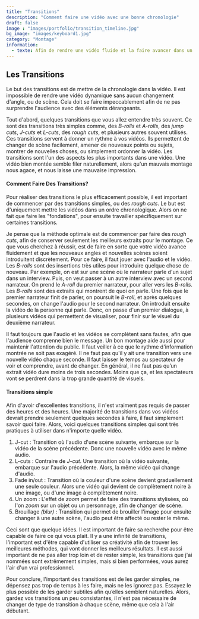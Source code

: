 ```yaml
---
title: "Transitions"
description: "Comment faire une vidéo avec une bonne chronologie"
draft: false
image : "images/portfolio/transition_timeline.jpg"
bg_image: "images/keyboard1.jpg"
category: "Montage"
information:
  - texte: Afin de rendre une vidéo fluide et la faire avancer dans un ordre agréable, il est indispensable d'avoir un très grand nombre de transitions. Les transitions n'ont pas besoin d'être sophistiquées, mais plusieurs transitions simples aident grandement à améliorer la qualité d'un métrage.
---
```


## Les Transitions
Le but des transitions est de mettre de la chronologie dans la vidéo. Il est impossible de rendre une vidéo dynamique sans aucun changement d'angle, ou de scène. Cela doit se faire impeccablement afin de ne pas surprendre l'audience avec des éléments dérangeants.

Tout d'abord, quelques transitions que vous allez entendre très souvent. Ce sont des transitions très simples comme, des *B-rolls* et *A-rolls*, des *jump cuts*, *J-cuts* et *L-cuts*, des *rough cuts*, et plusieurs autres souvent utilisés. Ces transitions servent à donner un rythme à vos vidéos. Ils permettent de changer de scène facilement, amener de nouveaux points ou sujets, montrer de nouvelles choses, ou simplement ordonner la vidéo. Les transitions sont l'un des aspects les plus importants dans une vidéo. Une vidéo bien montée semble filer naturellement, alors qu'un mauvais montage nous agace, et nous laisse une mauvaise impression.

#### Comment Faire Des Transitions?
Pour réaliser des transitions le plus efficacement possible, il est important de commencer par des transitions simples, ou des *rough cuts*. Le but est d'uniquement mettre les vidéos dans un ordre chronologique. Alors on ne fait que faire les "fondations", pour ensuite travailler spécifiquement sur certaines transitions. 

Je pense que la méthode optimale est de commencer par faire des *rough cuts*, afin de conserver seulement les meilleurs extraits pour le montage. Ce que vous cherchez à réussir, est de faire en sorte que votre vidéo avance fluidement et  que les nouveaux angles et nouvelles scènes soient introduitent discrètement. Pour ce faire, il faut jouer avec l'audio et le vidéo. Les *B-rolls* sont des insertions très utiles pour introduire quelque chose de nouveau. Par exemple, on est sur une scène où le narrateur parle d'un sujet dans un interview. Puis, on veut passer à un autre interview avec un second narrateur. On prend le *A-roll* du premier narrateur, pour aller vers les *B-rolls*. Les *B-rolls* sont des extraits qui montrent de quoi on parle. Une fois que le premier narrateur finit de parler, on poursuit le *B-roll*, et après quelques secondes, on change l'audio pour le second narrateur. On introduit ensuite la vidéo de la personne qui parle. Donc, on passe d'un premier dialogue, à plusieurs vidéos qui permettent de visualiser, pour finir sur le visuel du deuxième narrateur. 

Il faut toujours que l'audio et les vidéos se complètent sans fautes, afin que l'audience comprenne bien le message. Un bon montage aide  aussi pour maintenir l'attention du public. Il faut veiller à ce que le rythme d'information montrée ne soit pas exagéré. Il ne faut pas qu'il y ait une transition vers une nouvelle vidéo chaque seconde. Il faut laisser le temps au spectateur de voir et comprendre, avant de changer. En général, il ne faut pas qu’un extrait vidéo dure moins de trois secondes. Moins que ça, et les spectateurs vont se perdrent dans la trop grande quantité de visuels. 

#### Transitions simple
Afin d'avoir d'excellentes transitions, il n'est vraiment pas requis de passer des heures et des heures. Une majorité de transitions dans vos vidéos devrait prendre seulement quelques secondes à faire, il faut simplement savoir quoi faire. Alors, voici quelques transitions simples qui sont très pratiques à utiliser dans n'importe quelle vidéo.

1. J-cut : Transition où l'audio d'une scène suivante, embarque sur la vidéo de la scène précédente. Donc une nouvelle vidéo avec le même audio.
2. L-cuts : Contraire de *J-cut*. Une transition où la vidéo suivante, embarque sur l'audio précédente. Alors, la même vidéo qui change d'audio.
3. Fade in/out : Transition où la couleur d'une scène devient graduellement une seule couleur. Alors une vidéo qui devient de complètement noire à une image, ou d'une image à complètement noire.
4. Un zoom : L'effet de *zoom* permet de faire des transitions stylisées, où l'on *zoom* sur un objet ou un personnage, afin de changer de scène.
5. Brouillage *(blur)* : Transition qui permet de brouiller l'image pour ensuite changer à une autre scène, l'audio peut être affecté ou rester le même.

Ceci sont que quelque idées. Il est important de faire sa recherche pour être capable de faire ce qui vous plait. Il y a une infinité de transitions, l'important est d'être capable d'utiliser sa créativité afin de trouver les meilleures méthodes, qui vont donner les meilleurs résultats. Il est aussi important de ne pas aller trop loin et de rester simple, les transitions que j'ai nommées sont extrêmement simples, mais si bien performées, vous aurez l'air d'un vrai professionnel.

Pour conclure, l'important des transitions est de les garder simples, ne dépensez pas trop de temps à les faire, mais ne les ignorez pas. Essayez le plus possible de les garder subtiles afin qu’elles semblent naturelles. Alors, gardez vos transitions un peu consistantes, il n'est pas nécessaire de changer de type de transition à chaque scène, même que cela à l'air débutant.
